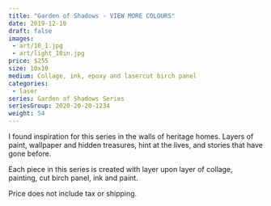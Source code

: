 ```yaml
---
title: "Garden of Shadows - VIEW MORE COLOURS"
date: 2019-12-10
draft: false
images:
 - art/10_1.jpg
 - art/light_10in.jpg
price: $255
size: 10x10
medium: Collage, ink, epoxy and lasercut birch panel
categories:
 - laser
series: Garden of Shadows Series
seriesGroup: 2020-20-20-1234
weight: 54
---
```


I found inspiration for this series in the walls of heritage homes. Layers of paint, wallpaper and hidden treasures, hint at the lives, and stories that have gone before.

Each piece in this series is created with layer upon layer of collage, painting, cut birch panel, ink and paint.

Price does not include tax or shipping.